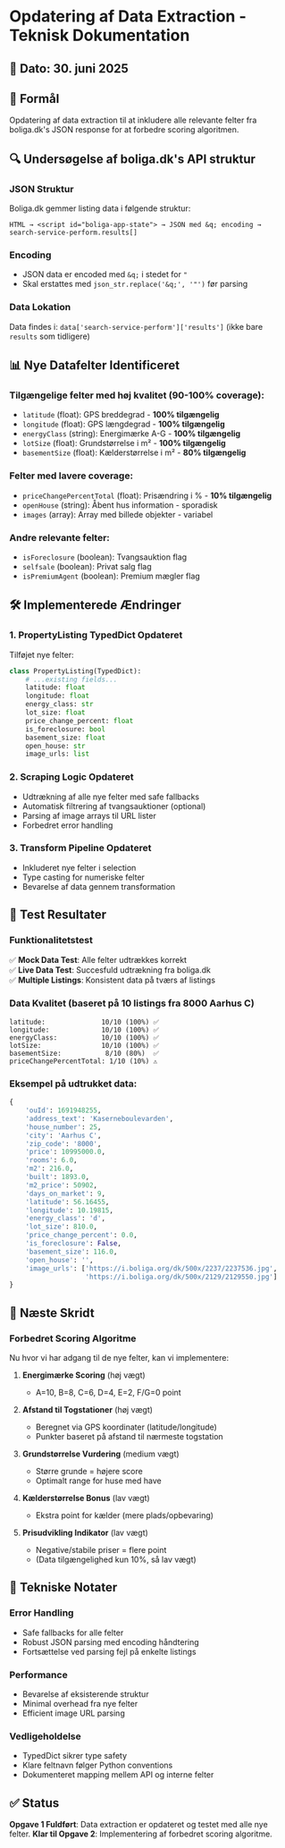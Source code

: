 # Opdatering af Data Extraction - Teknisk Dokumentation

## 📅 Dato: 30. juni 2025

## 🎯 Formål
Opdatering af data extraction til at inkludere alle relevante felter fra boliga.dk's JSON response for at forbedre scoring algoritmen.

## 🔍 Undersøgelse af boliga.dk's API struktur

### JSON Struktur
Boliga.dk gemmer listing data i følgende struktur:
```
HTML → <script id="boliga-app-state"> → JSON med &q; encoding → search-service-perform.results[]
```

### Encoding
- JSON data er encoded med `&q;` i stedet for `"`
- Skal erstattes med `json_str.replace('&q;', '"')` før parsing

### Data Lokation
Data findes i: `data['search-service-perform']['results']` (ikke bare `results` som tidligere)

## 📊 Nye Datafelter Identificeret

### Tilgængelige felter med høj kvalitet (90-100% coverage):
- `latitude` (float): GPS breddegrad - **100% tilgængelig**
- `longitude` (float): GPS længdegrad - **100% tilgængelig**  
- `energyClass` (string): Energimærke A-G - **100% tilgængelig**
- `lotSize` (float): Grundstørrelse i m² - **100% tilgængelig**
- `basementSize` (float): Kælderstørrelse i m² - **80% tilgængelig**

### Felter med lavere coverage:
- `priceChangePercentTotal` (float): Prisændring i % - **10% tilgængelig**
- `openHouse` (string): Åbent hus information - sporadisk
- `images` (array): Array med billede objekter - variabel

### Andre relevante felter:
- `isForeclosure` (boolean): Tvangsauktion flag
- `selfsale` (boolean): Privat salg flag
- `isPremiumAgent` (boolean): Premium mægler flag

## 🛠️ Implementerede Ændringer

### 1. PropertyListing TypedDict Opdateret
Tilføjet nye felter:
```python
class PropertyListing(TypedDict):
    # ...existing fields...
    latitude: float
    longitude: float
    energy_class: str
    lot_size: float
    price_change_percent: float
    is_foreclosure: bool
    basement_size: float
    open_house: str
    image_urls: list
```

### 2. Scraping Logic Opdateret
- Udtrækning af alle nye felter med safe fallbacks
- Automatisk filtrering af tvangsauktioner (optional)
- Parsing af image arrays til URL lister
- Forbedret error handling

### 3. Transform Pipeline Opdateret
- Inkluderet nye felter i selection
- Type casting for numeriske felter
- Bevarelse af data gennem transformation

## 🧪 Test Resultater

### Funktionalitetstest
✅ **Mock Data Test**: Alle felter udtrækkes korrekt  
✅ **Live Data Test**: Succesfuld udtrækning fra boliga.dk  
✅ **Multiple Listings**: Konsistent data på tværs af listings  

### Data Kvalitet (baseret på 10 listings fra 8000 Aarhus C)
```
latitude:              10/10 (100%) ✅
longitude:             10/10 (100%) ✅  
energyClass:           10/10 (100%) ✅
lotSize:               10/10 (100%) ✅
basementSize:           8/10 (80%)  ✅
priceChangePercentTotal: 1/10 (10%) ⚠️
```

### Eksempel på udtrukket data:
```python
{
    'ouId': 1691948255,
    'address_text': 'Kaserneboulevarden',
    'house_number': 25,
    'city': 'Aarhus C',
    'zip_code': '8000',
    'price': 10995000.0,
    'rooms': 6.0,
    'm2': 216.0,
    'built': 1893.0,
    'm2_price': 50902,
    'days_on_market': 9,
    'latitude': 56.16455,
    'longitude': 10.19815,
    'energy_class': 'd',
    'lot_size': 810.0,
    'price_change_percent': 0.0,
    'is_foreclosure': False,
    'basement_size': 116.0,
    'open_house': '',
    'image_urls': ['https://i.boliga.org/dk/500x/2237/2237536.jpg', 
                   'https://i.boliga.org/dk/500x/2129/2129550.jpg']
}
```

## 🚀 Næste Skridt

### Forbedret Scoring Algoritme
Nu hvor vi har adgang til de nye felter, kan vi implementere:

1. **Energimærke Scoring** (høj vægt)
   - A=10, B=8, C=6, D=4, E=2, F/G=0 point

2. **Afstand til Togstationer** (høj vægt)  
   - Beregnet via GPS koordinater (latitude/longitude)
   - Punkter baseret på afstand til nærmeste togstation

3. **Grundstørrelse Vurdering** (medium vægt)
   - Større grunde = højere score
   - Optimalt range for huse med have

4. **Kælderstørrelse Bonus** (lav vægt)
   - Ekstra point for kælder (mere plads/opbevaring)

5. **Prisudvikling Indikator** (lav vægt)
   - Negative/stabile priser = flere point
   - (Data tilgængelighed kun 10%, så lav vægt)

## 🔧 Tekniske Notater

### Error Handling
- Safe fallbacks for alle felter
- Robust JSON parsing med encoding håndtering
- Fortsættelse ved parsing fejl på enkelte listings

### Performance
- Bevarelse af eksisterende struktur
- Minimal overhead fra nye felter
- Efficient image URL parsing

### Vedligeholdelse
- TypedDict sikrer type safety
- Klare feltnavn følger Python conventions
- Dokumenteret mapping mellem API og interne felter

## ✅ Status
**Opgave 1 Fuldført**: Data extraction er opdateret og testet med alle nye felter. 
**Klar til Opgave 2**: Implementering af forbedret scoring algoritme.
